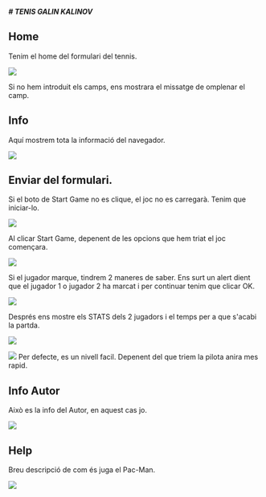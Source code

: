 _**# TENIS GALIN KALINOV**_

## Home
Tenim el home del formulari del tennis.

![](https://user-images.githubusercontent.com/71660913/116895052-11fc7780-ac33-11eb-8d81-08d200964447.png)

Si no hem introduit els camps, ens mostrara el missatge de omplenar el camp.


## Info

Aquí mostrem tota la informació del navegador.

![](https://user-images.githubusercontent.com/71660913/116895112-250f4780-ac33-11eb-9301-9f978bf66818.png)


## Enviar del formulari.

Si el boto de Start Game no es clique, el joc no es carregarà. Tenim que iniciar-lo.
 
![](https://user-images.githubusercontent.com/71660913/116895467-87684800-ac33-11eb-9c49-4750fc5c22fd.png)

Al clicar Start Game, depenent de les opcions que hem triat el joc començara.

![](https://user-images.githubusercontent.com/71660913/116895585-a5ce4380-ac33-11eb-8da1-2e5b9c65ec6e.png)

Si el jugador marque, tindrem 2 maneres de saber. Ens surt un alert dient que el jugador 1 o jugador 2 ha marcat i per continuar tenim que clicar OK.

![](https://user-images.githubusercontent.com/71660913/116895865-e928b200-ac33-11eb-8405-a0ae514978fe.png)

Després ens mostre els STATS dels 2 jugadors i el temps per a que s'acabi la partda.

![](https://user-images.githubusercontent.com/71660913/116896063-24c37c00-ac34-11eb-81e9-2653ca975c8d.png)



![](https://user-images.githubusercontent.com/71660913/116895585-a5ce4380-ac33-11eb-8da1-2e5b9c65ec6e.png)
Per defecte, es un nivell facil. Depenent del que triem la pilota anira mes rapid.

## Info Autor

Això es la info del Autor, en aquest cas jo. 

![](https://user-images.githubusercontent.com/71660913/110131728-c2ccce80-7dca-11eb-8ff3-7ffb978f31a7.png)

## Help 

Breu descripció de com és juga el Pac-Man.

![](https://user-images.githubusercontent.com/71660913/110131796-d37d4480-7dca-11eb-9260-1d7b860cc2b2.png)
